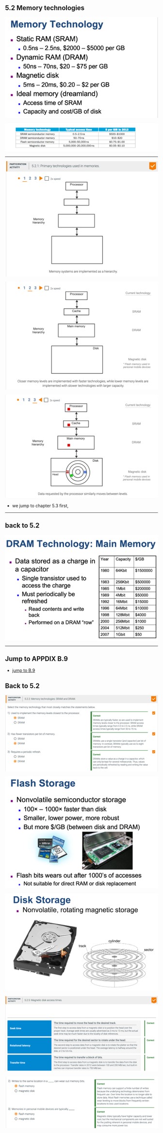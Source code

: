 ## 5.2 Memory technologies

![](img/2020-11-25-18-08-28.png)

![](img/2020-11-25-18-09-38.png)

---

![](img/2020-11-25-18-10-24.png)

![](img/2020-11-25-18-11-11.png)

![](img/2020-11-25-18-12-12.png)

- we jump to chapter 5.3 first,

---

## back to 5.2

![](img/2020-12-12-23-20-22.png)

---

## Jump to APPDIX B.9

- [jump to B.9](computer/appb4.md)

## Back to 5.2

![](img/2020-12-12-23-32-32.png)

![](img/2020-12-12-23-32-51.png)

![](img/2020-12-12-23-34-00.png)

![](img/2020-12-12-23-36-16.png)

![](img/2020-12-12-23-40-36.png)












